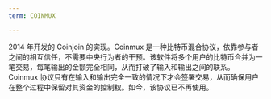 ```yaml
---
term: COINMUX

---
```

2014 年开发的 Coinjoin 的实现。Coinmux 是一种比特币混合协议，依靠参与者之间的相互信任，不需要中央行为者的干预。该软件将多个用户的比特币合并为一笔交易，每笔输出的金额完全相同，从而打破了输入和输出之间的联系。Coinmux 协议只有在输入和输出完全一致的情况下才会签署交易，从而确保用户在整个过程中保留对其资金的控制权。如今，该协议已不再使用。